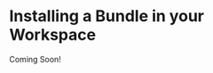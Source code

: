 # Installing a Bundle in your Workspace

Coming Soon!

<!--

#### Exercise Goals

- Choose a Liferay Docker Image
- Create the Liferay Docker Image

</div>

#### Add a Liferay Docker Image to Your Liferay Workspace
1. **View** the available Liferay Docker Images on Docker Hub.
	* For Liferay Portal visit: https://hub.docker.com/r/liferay/portal
	* For Liferay DXP visit: https://hub.docker.com/r/liferay/dxp 
* **Note** the full tag name for your container. For this project we will use `liferay/dxp:7.4.13-u8`.
* **Open** the `gradle.properties` file in your Liferay Workspace. 
* **Add** the following property:
```groovy
liferay.workspace.docker.image.liferay=liferay/dxp:7.4.13-u8
```
* **Save** your file.
* **Go to** your workspace's root folder in your CLI.
* **Run** the command `./gradlew createDockerContainer`.

Congratulations. A Docker image based on the name of your workspace with `-liferay` appended has been created. You can start/stop the container like any other Docker image.

---

-->
